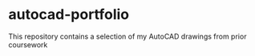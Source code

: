 # autocad-portfolio
This repository contains a selection of my AutoCAD drawings from prior coursework
